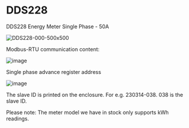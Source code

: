 # DDS228
DDS228 Energy Meter Single Phase - 50A

![DDS228-000-500x500](https://github.com/microrobotics/DDS228/assets/4562957/80fe5f5e-a4f4-4514-ab6f-4418fe84a17c)




Modbus-RTU communication content:

![image](https://github.com/microrobotics/DDS228/assets/4562957/b77d40a4-8421-46c8-a1b8-ea85a761c6f2)


Single phase advance register address

![image](https://github.com/microrobotics/DDS228/assets/4562957/e543d9d6-97b2-4c4c-8e7b-426aede8f79f)

The slave ID is printed on the enclosure. For e.g. 230314-038. 
038 is the slave ID. 

Please note: The meter model we have in stock only supports kWh readings. 
